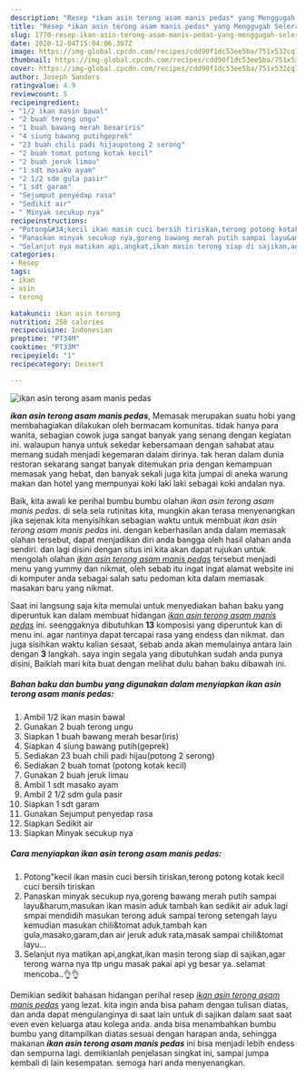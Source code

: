 ```yaml
---
description: "Resep *ikan asin terong asam manis pedas* yang Menggugah Selera"
title: "Resep *ikan asin terong asam manis pedas* yang Menggugah Selera"
slug: 1770-resep-ikan-asin-terong-asam-manis-pedas-yang-menggugah-selera
date: 2020-12-04T15:04:06.307Z
image: https://img-global.cpcdn.com/recipes/cdd90f1dc53ee5ba/751x532cq70/ikan-asin-terong-asam-manis-pedas-foto-resep-utama.jpg
thumbnail: https://img-global.cpcdn.com/recipes/cdd90f1dc53ee5ba/751x532cq70/ikan-asin-terong-asam-manis-pedas-foto-resep-utama.jpg
cover: https://img-global.cpcdn.com/recipes/cdd90f1dc53ee5ba/751x532cq70/ikan-asin-terong-asam-manis-pedas-foto-resep-utama.jpg
author: Joseph Sanders
ratingvalue: 4.9
reviewcount: 5
recipeingredient:
- "1/2 ikan masin bawal"
- "2 buah terong ungu"
- "1 buah bawang merah besariris"
- "4 siung bawang putihgeprek"
- "23 buah chili padi hijaupotong 2 serong"
- "2 buah tomat potong kotak kecil"
- "2 buah jeruk limau"
- "1 sdt masako ayam"
- "2 1/2 sdm gula pasir"
- "1 sdt garam"
- "Sejumput penyedap rasa"
- "Sedikit air"
- " Minyak secukup nya"
recipeinstructions:
- "Potong&#34;kecil ikan masin cuci bersih tiriskan,terong potong kotak kecil cuci bersih tiriskan"
- "Panaskan minyak secukup nya,goreng bawang merah putih sampai layu&amp;harum,masukan ikan masin aduk tambah kan sedikit air aduk lagi smpai mendidih masukan terong aduk sampai terong setengah layu kemudian masukan chili&amp;tomat aduk,tambah kan gula,masako,garam,dan air jeruk aduk rata,masak sampai chili&amp;tomat layu..."
- "Selanjut nya matikan api,angkat,ikan masin terong siap di sajikan,agar terong warna nya ttp ungu masak pakai api yg besar ya..selamat mencoba..👌👌"
categories:
- Resep
tags:
- ikan
- asin
- terong

katakunci: ikan asin terong 
nutrition: 258 calories
recipecuisine: Indonesian
preptime: "PT34M"
cooktime: "PT33M"
recipeyield: "1"
recipecategory: Dessert

---
```



![*ikan asin terong asam manis pedas*](https://img-global.cpcdn.com/recipes/cdd90f1dc53ee5ba/751x532cq70/ikan-asin-terong-asam-manis-pedas-foto-resep-utama.jpg)

<b><i>*ikan asin terong asam manis pedas*</i></b>, Memasak merupakan suatu hobi yang membahagiakan dilakukan oleh bermacam komunitas. tidak hanya para wanita, sebagian cowok juga sangat banyak yang senang dengan kegiatan ini. walaupun hanya untuk sekedar kebersamaan dengan sahabat atau memang sudah menjadi kegemaran dalam dirinya. tak heran dalam dunia restoran sekarang sangat banyak ditemukan pria dengan kemampuan memasak yang hebat, dan banyak sekali juga kita jumpai di aneka warung makan dan hotel yang mempunyai koki laki laki sebagai koki andalan nya.

Baik, kita awali ke perihal bumbu bumbu olahan <i>*ikan asin terong asam manis pedas*</i>. di sela sela rutinitas kita, mungkin akan terasa menyenangkan jika sejenak kita menyisihkan sebagian waktu untuk membuat *ikan asin terong asam manis pedas* ini. dengan keberhasilan anda dalam memasak olahan tersebut, dapat menjadikan diri anda bangga oleh hasil olahan anda sendiri. dan lagi disini dengan situs ini kita akan dapat rujukan untuk mengolah olahan <u>*ikan asin terong asam manis pedas*</u> tersebut menjadi menu yang yummy dan nikmat, oleh sebab itu ingat ingat alamat website ini di komputer anda sebagai salah satu pedoman kita dalam memasak masakan baru yang nikmat.




Saat ini langsung saja kita memulai untuk menyediakan bahan baku yang diperuntuk kan dalam membuat hidangan <u><i>*ikan asin terong asam manis pedas*</i></u> ini. seenggaknya dibutuhkan <b>13</b> komposisi yang diperuntuk kan di menu ini. agar nantinya dapat tercapai rasa yang endess dan nikmat. dan juga sisihkan waktu kalian sesaat, sebab anda akan memulainya antara lain dengan <b>3</b> langkah. saya ingin segala yang dibutuhkan sudah anda punya disini, Baiklah mari kita buat dengan melihat dulu bahan baku dibawah ini.

<!--inarticleads1-->

##### Bahan baku dan bumbu yang digunakan dalam menyiapkan *ikan asin terong asam manis pedas*:

1. Ambil 1/2 ikan masin bawal
1. Gunakan 2 buah terong ungu
1. Siapkan 1 buah bawang merah besar(iris)
1. Siapkan 4 siung bawang putih(geprek)
1. Sediakan 23 buah chili padi hijau(potong 2 serong)
1. Sediakan 2 buah tomat (potong kotak kecil)
1. Gunakan 2 buah jeruk limau
1. Ambil 1 sdt masako ayam
1. Ambil 2 1/2 sdm gula pasir
1. Siapkan 1 sdt garam
1. Gunakan Sejumput penyedap rasa
1. Siapkan Sedikit air
1. Siapkan  Minyak secukup nya




<!--inarticleads2-->

##### Cara menyiapkan *ikan asin terong asam manis pedas*:

1. Potong&#34;kecil ikan masin cuci bersih tiriskan,terong potong kotak kecil cuci bersih tiriskan
1. Panaskan minyak secukup nya,goreng bawang merah putih sampai layu&amp;harum,masukan ikan masin aduk tambah kan sedikit air aduk lagi smpai mendidih masukan terong aduk sampai terong setengah layu kemudian masukan chili&amp;tomat aduk,tambah kan gula,masako,garam,dan air jeruk aduk rata,masak sampai chili&amp;tomat layu...
1. Selanjut nya matikan api,angkat,ikan masin terong siap di sajikan,agar terong warna nya ttp ungu masak pakai api yg besar ya..selamat mencoba..👌👌




Demikian sedikit bahasan hidangan perihal resep <u>*ikan asin terong asam manis pedas*</u> yang lezat. kita ingin anda bisa paham dengan tulisan diatas, dan anda dapat mengulanginya di saat lain untuk di sajikan dalam saat saat even even keluarga atau kolega anda. anda bisa menambahkan bumbu bumbu yang ditampilkan diatas sesuai dengan harapan anda, sehingga makanan <b>*ikan asin terong asam manis pedas*</b> ini bisa menjadi lebih endess dan sempurna lagi. demikianlah penjelasan singkat ini, sampai jumpa kembali di lain kesempatan. semoga hari anda menyenangkan.
